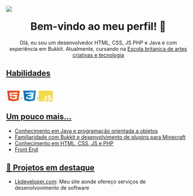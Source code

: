 <img src="https://user-images.githubusercontent.com/59892753/122819440-d97f2e80-d2b0-11eb-87dd-0d6737de5452.png" width="400px" align="left">

<h1 align="center">Bem-vindo ao meu perfil! 👋</h1>
<p align="center">Olá, eu sou um desenvolvedor HTML, CSS, JS PHP e Java e com experiência em Bukkit. Atualmente, cursando na <a href="https://ebaconline.com.br/">Escola britanica de artes criativas e tecnologia

<h2>Habilidades</h2>
<p align="center">
<div style="display: inline_block"><br>
  <img align="center" alt="Rafa-Ts" height="30" width="40" src="https://raw.githubusercontent.com/devicons/devicon/master/icons/html5/html5-original.svg">
  <img align="center" alt="Rafa-CSS" height="30" width="40" src="https://raw.githubusercontent.com/devicons/devicon/master/icons/css3/css3-original.svg">
  <img align="center" alt="Rafa-Js" height="30" width="40" src="https://raw.githubusercontent.com/devicons/devicon/master/icons/javascript/javascript-plain.svg">
</p>

<h2>Um pouco mais...</h2>

- Conhecimento em Java e programação orientada a objetos
- Familiaridade com Bukkit e desenvolvimento de plugins para Minecraft
- Conhecimento em HTML, CSS, JS e PHP
- Front End
 
<h2>🚀 Projetos em destaque</h2>
<p align="center">
  
- [Lkdeveloper.com](https://lkdeveloper.store/): Meu site aonde ofereço serviços de desenolvovimento de software
